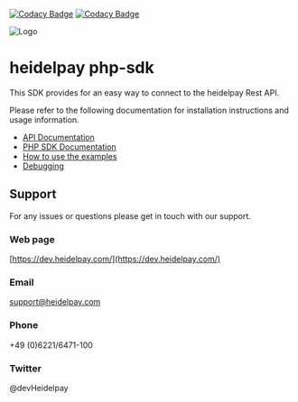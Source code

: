 [![Codacy Badge](https://api.codacy.com/project/badge/Grade/a5fceb1b4f674fb49db39929559f3959)](https://www.codacy.com/app/heidelpay/heidelpayPHP?utm_source=github.com&amp;utm_medium=referral&amp;utm_content=heidelpay/heidelpayPHP&amp;utm_campaign=Badge_Grade)
[![Codacy Badge](https://api.codacy.com/project/badge/Coverage/a5fceb1b4f674fb49db39929559f3959)](https://www.codacy.com/app/heidelpay/heidelpayPHP?utm_source=github.com&utm_medium=referral&utm_content=heidelpay/heidelpayPHP&utm_campaign=Badge_Coverage)

![Logo](https://dev.heidelpay.com/devHeidelpay_400_180.jpg)

# heidelpay php-sdk
This SDK provides for an easy way to connect to the heidelpay Rest API.

Please refer to the following documentation for installation instructions and usage information.

*   [API Documentation](https://docs.heidelpay.com/docs/introduction)
*   [PHP SDK Documentation](https://docs.heidelpay.com/docs/php-sdk)
*   [How to use the examples](https://docs.heidelpay.com/v1.0/docs/php-sdk#section-using-the-example-implementations)
*   [Debugging](https://docs.heidelpay.com/v1.0/docs/php-sdk#section-debugging)

## Support
For any issues or questions please get in touch with our support.

### Web page
[https://dev.heidelpay.com/](https://dev.heidelpay.com/)
 
### Email
support@heidelpay.com
 
### Phone
+49 (0)6221/6471-100

### Twitter
@devHeidelpay